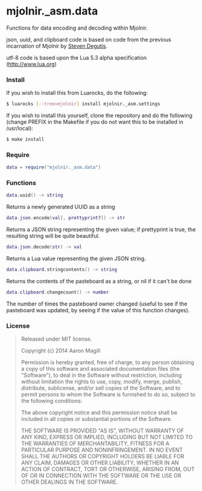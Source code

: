 mjolnir._asm.data
=================

Functions for data encoding and decoding within Mjolnir.

json, uuid, and clipboard code is based on code from the previous incarnation of Mjolnir by
[Steven Degutis](https://github.com/sdegutis/).

utf-8 code is based upon the Lua 5.3 alpha specification (http://www.lua.org)

### Install

If you wish to install this from Luarocks, do the following:

~~~bash
$ luarocks [--tree=mjolnir] install mjolnir._asm.settings
~~~

If you wish to install this yourself, clone the repository and do the following (change PREFIX in the Makefile if you do not want this to be installed in /usr/local):

~~~bash
$ make install
~~~

### Require

~~~lua
data = require("mjolnir._asm.data")
~~~

### Functions

~~~lua
data.uuid() -> string
~~~
Returns a newly generated UUID as a string

~~~lua
data.json.encode(val[, prettyprint?]) -> str
~~~
Returns a JSON string representing the given value; if prettyprint is true, the resulting string will be quite beautiful.

~~~lua
data.json.decode(str) -> val
~~~
Returns a Lua value representing the given JSON string.

~~~lua
data.clipboard.stringcontents() -> string
~~~
Returns the contents of the pasteboard as a string, or nil if it can't be done

~~~lua
data.clipboard.changecount() -> number
~~~
The number of times the pasteboard owner changed
(useful to see if the pasteboard was updated, by seeing if the value of this function changes).

### License

> Released under MIT license.
>
> Copyright (c) 2014 Aaron Magill
>
> Permission is hereby granted, free of charge, to any person obtaining a copy
> of this software and associated documentation files (the "Software"), to deal
> in the Software without restriction, including without limitation the rights
> to use, copy, modify, merge, publish, distribute, sublicense, and/or sell
> copies of the Software, and to permit persons to whom the Software is
> furnished to do so, subject to the following conditions:
>
> The above copyright notice and this permission notice shall be included in
> all copies or substantial portions of the Software.
>
> THE SOFTWARE IS PROVIDED "AS IS", WITHOUT WARRANTY OF ANY KIND, EXPRESS OR
> IMPLIED, INCLUDING BUT NOT LIMITED TO THE WARRANTIES OF MERCHANTABILITY,
> FITNESS FOR A PARTICULAR PURPOSE AND NONINFRINGEMENT. IN NO EVENT SHALL THE
> AUTHORS OR COPYRIGHT HOLDERS BE LIABLE FOR ANY CLAIM, DAMAGES OR OTHER
> LIABILITY, WHETHER IN AN ACTION OF CONTRACT, TORT OR OTHERWISE, ARISING FROM,
> OUT OF OR IN CONNECTION WITH THE SOFTWARE OR THE USE OR OTHER DEALINGS IN
> THE SOFTWARE.
